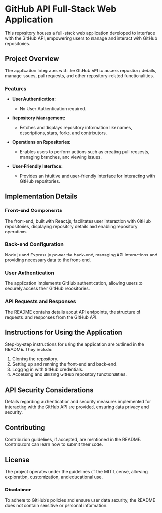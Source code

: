 # GitHub API Full-Stack Web Application

This repository houses a full-stack web application developed to interface with the GitHub API, empowering users to manage and interact with GitHub repositories.

## Project Overview

The application integrates with the GitHub API to access repository details, manage issues, pull requests, and other repository-related functionalities.

### Features

- **User Authentication:**
    - No User Authentication required.
  
- **Repository Management:**
    - Fetches and displays repository information like names, descriptions, stars, forks, and contributors.
  
- **Operations on Repositories:**
    - Enables users to perform actions such as creating pull requests, managing branches, and viewing issues.
  
- **User-Friendly Interface:**
    - Provides an intuitive and user-friendly interface for interacting with GitHub repositories.

## Implementation Details

### Front-end Components

The front-end, built with React.js, facilitates user interaction with GitHub repositories, displaying repository details and enabling repository operations.

### Back-end Configuration

Node.js and Express.js power the back-end, managing API interactions and providing necessary data to the front-end.

### User Authentication

The application implements GitHub authentication, allowing users to securely access their GitHub repositories.

### API Requests and Responses

The README contains details about API endpoints, the structure of requests, and responses from the GitHub API.

## Instructions for Using the Application

Step-by-step instructions for using the application are outlined in the README. They include:

1. Cloning the repository.
2. Setting up and running the front-end and back-end.
3. Logging in with GitHub credentials.
4. Accessing and utilizing GitHub repository functionalities.

## API Security Considerations

Details regarding authentication and security measures implemented for interacting with the GitHub API are provided, ensuring data privacy and security.

## Contributing

Contribution guidelines, if accepted, are mentioned in the README. Contributors can learn how to submit their code.

## License

The project operates under the guidelines of the MIT License, allowing exploration, customization, and educational use.

### Disclaimer

To adhere to GitHub's policies and ensure user data security, the README does not contain sensitive or personal information.
